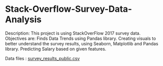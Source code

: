 # Stack-Overflow-Survey-Data-Analysis

Description: This project is using StackOverFlow 2017 survey data. Objectives are:
Finds Data Trends using Pandas library.
Creating visuals to better understand the survey results, using Seaborn, Matplotlib and Pandas library.
Predicting Salary based on given features.

Data files : [survey_results_public.csv](https://www.kaggle.com/stackoverflow/so-survey-2017#survey_results_public.csv)
